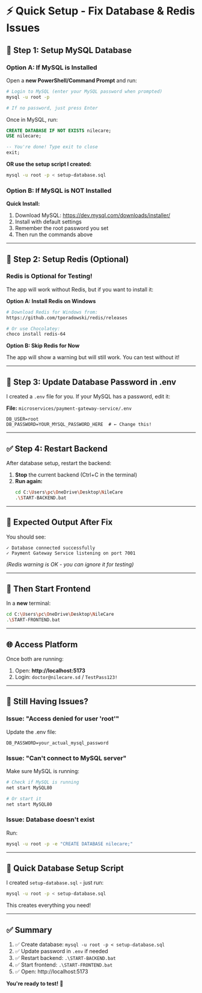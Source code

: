 # ⚡ **Quick Setup - Fix Database & Redis Issues**

## 🔧 **Step 1: Setup MySQL Database**

### **Option A: If MySQL is Installed**

Open a **new PowerShell/Command Prompt** and run:

```bash
# Login to MySQL (enter your MySQL password when prompted)
mysql -u root -p

# If no password, just press Enter
```

Once in MySQL, run:
```sql
CREATE DATABASE IF NOT EXISTS nilecare;
USE nilecare;

-- You're done! Type exit to close
exit;
```

**OR use the setup script I created:**

```bash
mysql -u root -p < setup-database.sql
```

### **Option B: If MySQL is NOT Installed**

**Quick Install:**
1. Download MySQL: https://dev.mysql.com/downloads/installer/
2. Install with default settings
3. Remember the root password you set
4. Then run the commands above

---

## 🔧 **Step 2: Setup Redis (Optional)**

### **Redis is Optional for Testing!**

The app will work without Redis, but if you want to install it:

**Option A: Install Redis on Windows**
```bash
# Download Redis for Windows from:
https://github.com/tporadowski/redis/releases

# Or use Chocolatey:
choco install redis-64
```

**Option B: Skip Redis for Now**

The app will show a warning but will still work. You can test without it!

---

## 🔧 **Step 3: Update Database Password in .env**

I created a `.env` file for you. If your MySQL has a password, edit it:

**File:** `microservices/payment-gateway-service/.env`

```env
DB_USER=root
DB_PASSWORD=YOUR_MYSQL_PASSWORD_HERE  # ← Change this!
```

---

## ✅ **Step 4: Restart Backend**

After database setup, restart the backend:

1. **Stop** the current backend (Ctrl+C in the terminal)
2. **Run again:**
   ```bash
   cd C:\Users\pc\OneDrive\Desktop\NileCare
   .\START-BACKEND.bat
   ```

---

## 🎯 **Expected Output After Fix**

You should see:
```
✓ Database connected successfully
✓ Payment Gateway Service listening on port 7001
```

*(Redis warning is OK - you can ignore it for testing)*

---

## 🚀 **Then Start Frontend**

In a **new** terminal:
```bash
cd C:\Users\pc\OneDrive\Desktop\NileCare
.\START-FRONTEND.bat
```

---

## 🌐 **Access Platform**

Once both are running:
1. Open: **http://localhost:5173**
2. Login: `doctor@nilecare.sd` / `TestPass123!`

---

## 🐛 **Still Having Issues?**

### **Issue: "Access denied for user 'root'"**

Update the .env file:
```env
DB_PASSWORD=your_actual_mysql_password
```

### **Issue: "Can't connect to MySQL server"**

Make sure MySQL is running:
```bash
# Check if MySQL is running
net start MySQL80

# Or start it
net start MySQL80
```

### **Issue: Database doesn't exist**

Run:
```bash
mysql -u root -p -e "CREATE DATABASE nilecare;"
```

---

## 📝 **Quick Database Setup Script**

I created `setup-database.sql` - just run:

```bash
mysql -u root -p < setup-database.sql
```

This creates everything you need!

---

## ✅ **Summary**

1. ✅ Create database: `mysql -u root -p < setup-database.sql`
2. ✅ Update password in `.env` if needed
3. ✅ Restart backend: `.\START-BACKEND.bat`
4. ✅ Start frontend: `.\START-FRONTEND.bat`
5. ✅ Open: http://localhost:5173

**You're ready to test!** 🎉

